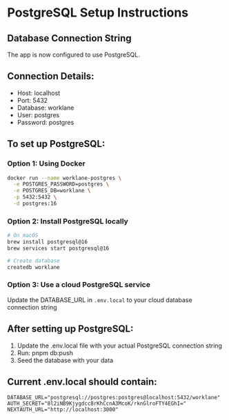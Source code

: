 # PostgreSQL Setup Instructions

## Database Connection String
The app is now configured to use PostgreSQL.

## Connection Details:
- Host: localhost
- Port: 5432
- Database: worklane
- User: postgres
- Password: postgres

## To set up PostgreSQL:

### Option 1: Using Docker
```bash
docker run --name worklane-postgres \
  -e POSTGRES_PASSWORD=postgres \
  -e POSTGRES_DB=worklane \
  -p 5432:5432 \
  -d postgres:16
```

### Option 2: Install PostgreSQL locally
```bash
# On macOS
brew install postgresql@16
brew services start postgresql@16

# Create database
createdb worklane
```

### Option 3: Use a cloud PostgreSQL service
Update the DATABASE_URL in `.env.local` to your cloud database connection string

## After setting up PostgreSQL:
1. Update the .env.local file with your actual PostgreSQL connection string
2. Run: pnpm db:push
3. Seed the database with your data

## Current .env.local should contain:
```
DATABASE_URL="postgresql://postgres:postgres@localhost:5432/worklane"
AUTH_SECRET="8l2iNB9Kjygdcc8rKhCcnA3McoK/rknGlroFTY4EGhI="
NEXTAUTH_URL="http://localhost:3000"
```
